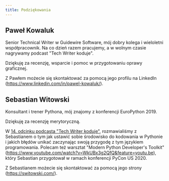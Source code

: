 ```yaml
---
title: Podziękowania
---
```


## Paweł Kowaluk

Senior Technical Writer w Guidewire Software, mój dobry kolega i wieloletni
współpracownik. Na co dzień razem pracujemy, a w wolnym czasie nagrywamy podcast
"Tech Writer koduje".

Dziękuję za recenzję, wsparcie i pomoc w przygotowaniu oprawy graficznej.

Z Pawłem możecie się skontaktować za pomocą jego profilu na LinkedIn
(https://www.linkedin.com/in/pawel-kowaluk/).

## Sebastian Witowski

Konsultant i trener Pythona, mój znajomy z konferencji EuroPython 2019.

Dziękuję za recenzję merytoryczną.

W [14. odcinku podcasta "Tech Writer koduje"](/blog/2020/03/24/14),
rozmawialiśmy z Sebastianem o tym jak ustawić sobie środowisko do kodowania w
Pythonie i jakich błędów unikać zaczynając swoją przygodę z tym językiem
programowania. Polecam też warsztat "Modern Python Developer's
Toolkit"(https://www.youtube.com/watch?v=WkUBx3g2QfQ&feature=youtu.be), który
Sebastian przygotował w ramach konferencji PyCon US 2020.

Z Sebastianem możecie się skontaktować za pomocą jego strony
(https://switowski.com/).

